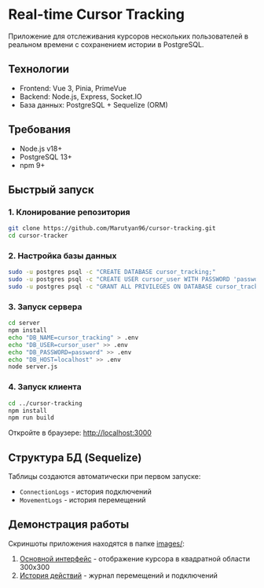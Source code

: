 # Real-time Cursor Tracking

Приложение для отслеживания курсоров нескольких пользователей в реальном времени с сохранением истории в PostgreSQL.

## Технологии
- Frontend: Vue 3, Pinia, PrimeVue
- Backend: Node.js, Express, Socket.IO
- База данных: PostgreSQL + Sequelize (ORM)

## Требования
- Node.js v18+
- PostgreSQL 13+
- npm 9+

## Быстрый запуск

### 1. Клонирование репозитория
```bash
git clone https://github.com/Marutyan96/cursor-tracking.git
cd cursor-tracker
```

### 2. Настройка базы данных
```bash
sudo -u postgres psql -c "CREATE DATABASE cursor_tracking;"
sudo -u postgres psql -c "CREATE USER cursor_user WITH PASSWORD 'password';"
sudo -u postgres psql -c "GRANT ALL PRIVILEGES ON DATABASE cursor_tracking TO cursor_user;"
```

### 3. Запуск сервера
```bash
cd server
npm install
echo "DB_NAME=cursor_tracking" > .env
echo "DB_USER=cursor_user" >> .env
echo "DB_PASSWORD=password" >> .env
echo "DB_HOST=localhost" >> .env
node server.js
```

### 4. Запуск клиента
```bash
cd ../cursor-tracking
npm install
npm run build
```

Откройте в браузере: [http://localhost:3000](http://localhost:3000)


## Структура БД (Sequelize)
Таблицы создаются автоматически при первом запуске:
- `ConnectionLogs` - история подключений
- `MovementLogs` - история перемещений

## Демонстрация работы
Скриншоты приложения находятся в папке [images/](./images):

1. [Основной интерфейс](./images/screenshot1.png) - отображение курсора в квадратной области 300x300
2. [История действий](./images/screenshot2.png) - журнал перемещений и подключений
